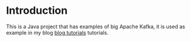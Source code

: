 # Introduction
This is a Java project that has examples of big Apache Kafka, it is used as example in my blog [blog tutorials](https://marcusvieira.tech/2019/07/09/apache-kafka-tutorial/) tutorials.
